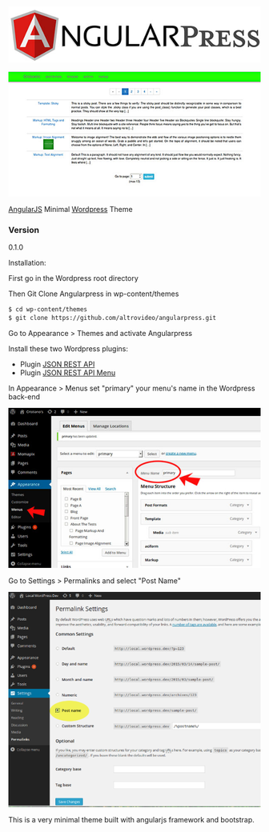 ![alt tag](https://github.com/altrovideo/angularpress/blob/master/assets/angularpress-logo.jpg)

![alt tag](https://github.com/altrovideo/angularpress/blob/master/assets/angularpress-preview.jpg)



[AngularJS] Minimal [Wordpress] Theme

### Version
0.1.0

Installation:

First go in the Wordpress root directory

Then Git Clone Angularpress in wp-content/themes

```sh
$ cd wp-content/themes
$ git clone https://github.com/altrovideo/angularpress.git
```

Go to Appearance > Themes and activate Angularpress

Install these two Wordpress plugins:

  - Plugin [JSON REST API] 
  - Plugin [JSON REST API Menu]
  


In Appearance > Menus set "primary" your menu's name in the Wordpress back-end

![alt tag](https://github.com/altrovideo/angularpress/blob/master/assets/menu-wp.jpg)



Go to Settings > Permalinks and select "Post Name"

![alt tag](https://github.com/altrovideo/angularpress/blob/master/assets/permalink.png)



This is a very minimal theme built with angularjs framework and bootstrap.



[JSON REST API]:https://wordpress.org/plugins/json-rest-api/
[JSON REST API Menu]:https://wordpress.org/plugins/wp-api-menus/
[AngularJS]:http://angularjs.org
[Wordpress]:http://www.wordpress.org


